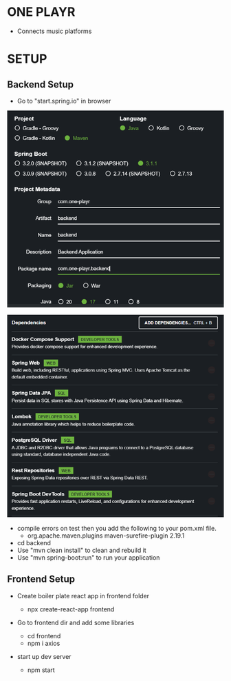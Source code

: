 # ONE PLAYR

- Connects music platforms

# SETUP

## Backend Setup

- Go to "start.spring.io" in browser

![Alt text](images/springSetUp.png)

![Alt text](images/dep.png)

- compile errors on test then you add the following to your pom.xml file.
  - <plugin>
         <groupId>org.apache.maven.plugins</groupId>
         <artifactId>maven-surefire-plugin</artifactId>
         <version>2.19.1</version>
    </plugin>
- cd backend
- Use "mvn clean install" to clean and rebuild it
- Use "mvn spring-boot:run" to run your application

## Frontend Setup

- Create boiler plate react app in frontend folder

  - npx create-react-app frontend

- Go to frontend dir and add some libraries

  - cd frontend
  - npm i axios

- start up dev server
  - npm start
